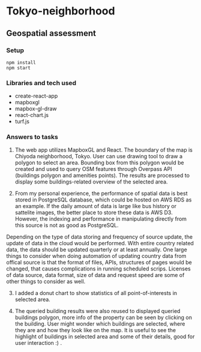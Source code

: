# Tokyo-neighborhood
## Geospatial assessment

### Setup

```
npm install
npm start
```

### Libraries and tech used

* create-react-app
* mapboxgl
* mapbox-gl-draw
* react-chart.js
* turf.js

### Answers to tasks

1. The web app utilizes MapboxGL and React. The boundary of the map is Chiyoda neighborhood, Tokyo. User can use drawing tool to draw a polygon to select an area. Bounding box from this polygon would be created and used to query OSM features through Overpass API (buildings polygon and amenities points). The results are processed to display some buildings-related overview of the selected area.

2. From my personal experience, the performance of spatial data is best stored in PostgreSQL database, which could be hosted on AWS RDS as an example. If the daily amount of data is large like bus history or sattelite images, the better place to store these data is AWS D3. However, the indexing and performance in manipulating directly from this source is not as good as PostgreSQL. 

Depending on the type of data storing and frequency of source update, the update of data in the cloud would be performed. With entire country related data, the data should be updated quarterly or at least annually. 
One large things to consider when doing automation of updating country data from offical source is that the format of files, APIs, structures of pages would be changed, that causes complications in running scheduled scrips. Licenses of data source, data format, size of data and request speed are some of other things to consider as well.

3. I added a donut chart to show statistics of all point-of-interests in selected area.

4. The queried building results were also reused to displayed queried buildings polygon, more info of the property can be seen by clicking on the building. User might wonder which buildings are selected, where they are and how they look like on the map. It is useful to see the highlight of buildings in selected area and some of their details, good for user interaction :) .
